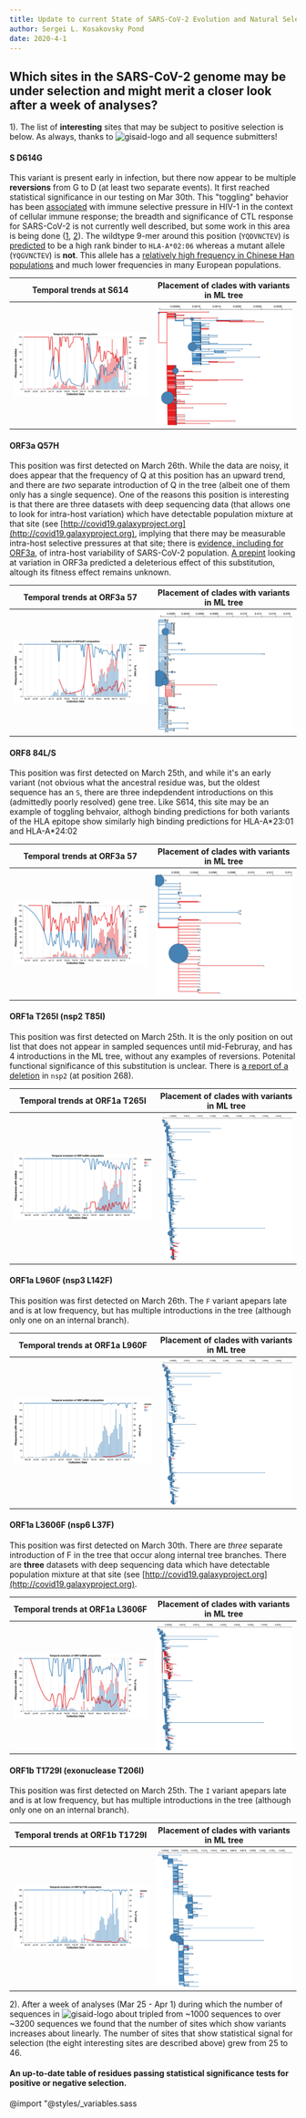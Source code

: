 ```yaml
---
title: Update to current State of SARS-CoV-2 Evolution and Natural Selection Analysis
author: Sergei L. Kosakovsky Pond
date: 2020-4-1
---
```


## Which sites in the SARS-CoV-2 genome may be under selection and  might merit a closer look after a week of analyses?

1). The list of **interesting** sites that may be subject to positive selection is below. As always, thanks to <img src="https://www.gisaid.org/fileadmin/gisaid/img/schild.png" alt="gisaid-logo" width="60"> and all sequence submitters!

#### S D614G

This variant is present early in infection, but there now appear to be multiple **reversions** from G to D (at least two separate events). It first reached statistical significance in our testing on Mar 30th. This "toggling" behavior has been [associated](https://journals.plos.org/plospathogens/article?id=10.1371/journal.ppat.1000242) with immune selective pressure in HIV-1 in the context of cellular immune response; the breadth and significance of CTL response for SARS-CoV-2 is not currently well described, but some work in this area is being done ([1](https://www.medrxiv.org/content/10.1101/2020.03.22.20040600v1), [2](https://www.biorxiv.org/content/10.1101/2020.03.23.004176v1)). The wildtype 9-mer around this position (`YQDVNCTEV`) is [predicted](http://tools.iedb.org/tepitool/) to be a high rank binder to `HLA-A*02:06` whereas a mutant allele (`YQGVNCTEV`) is **not**. This allele has a [relatively high frequency in Chinese Han populations](http://www.allelefrequencies.net/hla6002a.asp?all_name=A*02%3A06) and much lower frequencies in many European populations. 

|Temporal trends at S614|Placement of clades with variants in ML tree|
|:---:|:---:|
| ![](./figures/S614.png)| ![](./figures/S614-tree.png)|

#### ORF3a Q57H

This position was first detected on March 26th. While the data are noisy, it does appear that the frequency of Q at this position has an upward trend, and there are *two* separate introduction of Q in the tree (albeit one of them only has a single sequence). One of the reasons this position is interesting is that there are three datasets with deep sequencing data (that allows one to look for intra-host variation) which have detectable population mixture at that site (see [http://covid19.galaxyproject.org](http://covid19.galaxyproject.org), implying that there may be measurable intra-host selective pressures at that site; there is [evidence, including for ORF3a](https://academic.oup.com/cid/advance-article/doi/10.1093/cid/ciaa203/5780800), of intra-host variability of SARS-CoV-2 population. [A prepint](https://doi.org/10.1101/2020.03.27.012013) looking at variation in ORF3a predicted a deleterious effect of this substitution, altough its fitness effect remains unknown.

|Temporal trends at ORF3a 57|Placement of clades with variants in ML tree|
|:---:|:---:|
| ![](./figures/ORF3a57.png)| ![](./figures/ORF3a57-tree.png)|

#### ORF8 84L/S

This position was first detected on March 25th, and while it's an early variant (not obvious what the ancestral residue was, but the oldest sequence has an `S`, there are three indepdendent introductions on this (admittedly poorly resolved) gene tree. Like S614, this site may be an example of toggling behvaior, althogh binding predictions for both variants of the HLA epitope show similarly high binding predictions for HLA-A\*23:01 and HLA-A\*24:02

|Temporal trends at ORF3a 57|Placement of clades with variants in ML tree|
|:---:|:---:|
| ![](./figures/ORF884.png)| ![](./figures/ORF884-tree.png)|

#### ORF1a T265I (nsp2 T85I)

This position was first detected on March 25th. It is the only position on out list that does not appear in sampled sequences until mid-Februray, and has 4 introductions in the ML tree, without any examples of reversions. Potenital functional significance of this substitution is unclear. There is [a report of a deletion](https://www.biorxiv.org/content/10.1101/2020.03.19.998179v1.abstract) in `nsp2` (at position 268).


|Temporal trends at ORF1a T265I |Placement of clades with variants in ML tree|
|:---:|:---:|
| ![](./figures/2-ORF1a265.png)| ![](./figures/2-ORF1a265-tree.png)|

#### ORF1a L960F (nsp3 L142F)

This position was first detected on March 26th. The `F` variant apepars late and is at low frequency, but has multiple introductions in the tree (although only one on an internal branch).

|Temporal trends at ORF1a L960F |Placement of clades with variants in ML tree|
|:---:|:---:|
| ![](./figures/ORF1a960.png)| ![](./figures/ORF1a960-tree.png)|


#### ORF1a L3606F (nsp6 L37F)

This position was first detected on March 30th. There are *three* separate introduction of F in the tree that occur along internal tree branches. There are **three** datasets with deep sequencing data which have detectable population mixture at that site (see [http://covid19.galaxyproject.org](http://covid19.galaxyproject.org).

|Temporal trends at ORF1a L3606F |Placement of clades with variants in ML tree|
|:---:|:---:|
| ![](./figures/ORF1a3606.png)| ![](./figures/ORF1a3606-tree.png)|

#### ORF1b T1729I (exonuclease T206I)

This position was first detected on March 25th. The `I` variant apepars late and is at low frequency, but has multiple introductions in the tree (although only one on an internal branch).


|Temporal trends at ORF1b T1729I |Placement of clades with variants in ML tree|
|:---:|:---:|
| ![](./figures/ORF1b1729.png)| ![](./figures/ORF1b1729-tree.png)|


2). After a week of analyses (Mar 25 - Apr 1) during which the number of sequences in <img src="https://www.gisaid.org/fileadmin/gisaid/img/schild.png" alt="gisaid-logo" width="60"> about tripled from ~1000 sequences to over ~3200 sequences we found that the number of sites which show variants increases about linearly. The number of sites that show statistical signal for selection (the eight interesting sites are described above) grew from 25 to 46.

<div id="observablehq-86f2c999"></div>
<script type="module">
import {Runtime, Inspector} from "https://cdn.jsdelivr.net/npm/@observablehq/runtime@4/dist/runtime.js";
import define from "https://api.observablehq.com/@spond/natural-selection-analysis-of-sars-cov-2-covid-19.js?v=3";
const inspect = Inspector.into("#observablehq-86f2c999");
(new Runtime).module(define, name => (name === "variation_plot") && inspect());
</script>




#### An up-to-date table of residues passing statistical significance tests for positive or negative selection.



<div id="observablehq-76fe1e78"></div>
<script type="module">
import {Runtime, Inspector} from "https://cdn.jsdelivr.net/npm/@observablehq/runtime@4/dist/runtime.js";
import define from "https://api.observablehq.com/@spond/natural-selection-analysis-of-sars-cov-2-covid-19.js?v=3";
const inspect = Inspector.into("#observablehq-76fe1e78");
(new Runtime).module(define, name => (name === "summary_table") && inspect());
</script>

@import "@styles/_variables.sass


